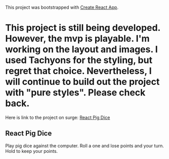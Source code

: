 This project was bootstrapped with [Create React App](https://github.com/facebookincubator/create-react-app).

# This project is still being developed. However, the mvp is playable. I'm working on the layout and images. I used Tachyons for the styling, but regret that choice. Nevertheless, I will continue to build out the project with "pure styles". Please check back.

Here is link to the project on surge: [React Pig Dice](http://nippy-memory.surge.sh/)

## React Pig Dice
Play pig dice against the computer. Roll a one and lose points and your turn. Hold to keep your points.
